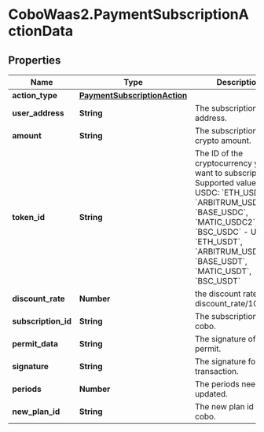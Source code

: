 # CoboWaas2.PaymentSubscriptionActionData

## Properties

Name | Type | Description | Notes
------------ | ------------- | ------------- | -------------
**action_type** | [**PaymentSubscriptionAction**](PaymentSubscriptionAction.md) |  | 
**user_address** | **String** | The subscription user address. | 
**amount** | **String** | The subscription crypto amount.  | 
**token_id** | **String** | The ID of the cryptocurrency you want to subscription. Supported values:  - USDC: &#x60;ETH_USDC&#x60;, &#x60;ARBITRUM_USDCOIN&#x60;, &#x60;BASE_USDC&#x60;, &#x60;MATIC_USDC2&#x60;, &#x60;BSC_USDC&#x60; - USDT: &#x60;ETH_USDT&#x60;, &#x60;ARBITRUM_USDT&#x60;, &#x60;BASE_USDT&#x60;, &#x60;MATIC_USDT&#x60;, &#x60;BSC_USDT&#x60;  | 
**discount_rate** | **Number** | the discount rate, discount_rate/10000 | [optional] 
**subscription_id** | **String** | The subscription id in cobo. | 
**permit_data** | **String** | The signature of permit. | [optional] 
**signature** | **String** | The signature for transaction. | 
**periods** | **Number** | The periods needed updated. | [optional] 
**new_plan_id** | **String** | The new plan id in cobo. | [optional] 


